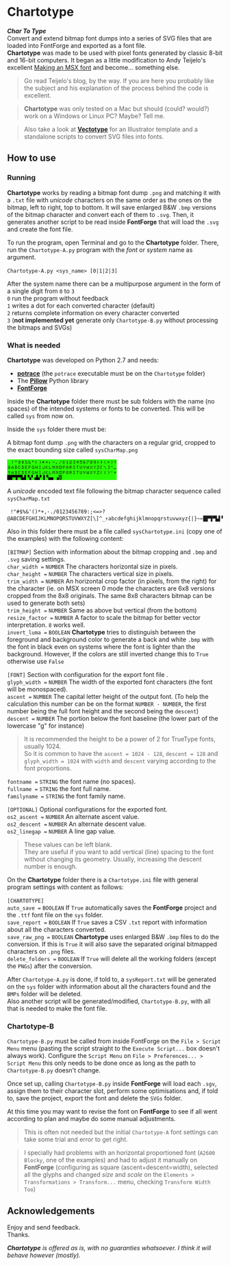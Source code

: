 # Chartotype  

***Char To Type***  
Convert and extend bitmap font dumps into a series of SVG files that are loaded into FontForge and exported as a font file.  
**Chartotype** was made to be used with pixel fonts generated by classic 8-bit and 16-bit computers. It began as a little modification to Andy Teijelo's excellent [Making an MSX font](http://www.ateijelo.com/blog/2016/09/13/making-an-msx-font) and become... something else.  

> Go read Teijelo's blog, by the way. If you are here you probably like the subject and his explanation of the process behind the code is excellent.  

> **Chartotype** was only tested on a Mac but should (could? would?) work on a Windows or Linux PC? Maybe? Tell me.  

> Also take a look at [**Vectotype**](https://github.com/farique1/Chartotype/tree/master/Vectotype) for an Illustrator template and a standalone scripts to convert SVG files into fonts.  

## How to use  

### Running  

**Chartotype** works by reading a bitmap font dump `.png` and matching it with a `.txt` file with *unicode* characters on the same order as the ones on the bitmap, left to right, top to bottom. It will save enlarged B&W `.bmp` versions of the bitmap character and convert each of them to `.svg`. Then, it generates another script to be read inside **FontForge** that will load the `.svg` and create the font file.  

To run the program, open Terminal and go to the **Chartotype** folder. There, run the `Chartotype-A.py` program with the *font* or *system* name as argument.  

`Chartotype-A.py <sys_name> [0|1|2|3]`  

After the system name there can be a multipurpose argument in the form of a single digit from `0` to `3`  
`0` run the program without feedback  
`1` writes a dot for each converted character (default)  
`2` returns complete information on every character converted  
`3` (**not implemented yet** generate only  `Chartotype-B.py` without processing the bitmaps and SVGs)  

### What is needed  

**Chartotype** was developed on Python 2.7 and needs:  
- [**potrace**](http://potrace.sourceforge.net) (the `potrace` executable must be on the `Chartotype` folder)
- The [**Pillow**](https://pillow.readthedocs.io/en/stable/#) Python library  
- [**FontForge**](https://fontforge.github.io/en-US/)  

Inside the **Chartotype** folder there must be sub folders with the name (no spaces) of the intended systems or fonts to be converted. This will be called `sys` from now on.  

Inside the `sys` folder there must be:  

A bitmap font dump `.png` with the characters on a regular grid, cropped to the exact bounding size called `sysCharMap.png`  

![CoCo character map](https://github.com/farique1/Chartotype/blob/master/CoCo/CoCoCharMap.png?raw=true)  

A *unicode* encoded text file following the bitmap character sequence called `sysCharMap.txt`  
```
 !"#$%&'()*+,-./0123456789:;<=>?@ABCDEFGHIJKLMNOPQRSTUVWXYZ[\]^_↑abcdefghijklmnopqrstuvwxyz{|}~←█▛▜▀▙▌▚▘▟▞▐▝▄▖▗▒
 ```

Also in this folder there must be a file called `sysChartotype.ini` (copy one of the examples) with the following content:  

`[BITMAP]` Section with information about the bitmap cropping and `.bmp` and `.svg` saving settings.  
`char_width =` `NUMBER` The characters horizontal size in pixels.  
`char_height =` `NUMBER` The characters vertical size in pixels.  
`trim_width =` `NUMBER` An horizontal crop factor (in pixels, from the right) for the character (ie. on MSX screen 0 mode the characters are 6x8 versions cropped from the 8x8 originals. The same 8x8 characters bitmap can be used to generate both sets)  
`trim_height =` `NUMBER` Same as above but vertical (from the bottom)  
`resize_factor =` `NUMBER` A factor to scale the bitmap for better vector interpretation. `8` works well.  
`invert_luma =` `BOOLEAN` **Chartotype** tries to distinguish between the foreground and background color to generate a back and white `.bmp` with the font in black even on systems where the font is lighter than the background. However, If the colors are still inverted change this to `True` otherwise use `False`  

`[FONT]` Section with configuration for the export font file .  
`glyph_width =` `NUMBER` The width of the exported font characters (the font will be monospaced).  
`ascent =` `NUMBER` The capital letter height of the output font. (To help the calculation this number can be on the format `NUMBER - NUMBER`, the first number being the full font height and the second being the `descent`)  
`descent =` `NUMBER` The portion below the font baseline (the lower part of the lowercase "g" for instance)  

> It is recommended the height to be a power of 2 for TrueType fonts, usually 1024.  
> So it is common to have the `ascent = 1024 - 128`,  `descent = 128` and `glyph_width = 1024` with `width` and `descent` varying according to the font proportions.  

`fontname =` `STRING` the font name (no spaces).  
`fullname =`  `STRING` the font full name.  
`familyname =`  `STRING` the font family name.  

`[OPTIONAL]` Optional configurations for the exported font.  
`os2_ascent =` `NUMBER` An alternate ascent value.  
`os2_descent =` `NUMBER` An alternate descent value.  
`os2_linegap =` `NUMBER` A line gap value.  

> These values can be left blank.  
> They are useful if you want to add vertical (line) spacing to the font without changing its geometry. Usually, increasing the descent number is enough.  

On the **Chartotype** folder there is a `Chartotype.ini` file with general program settings with content as follows:  

`[CHARTOTYPE]`  
`auto_save =` `BOOLEAN` If `True` automatically saves the **FontForge** project and the `.ttf` font file on the `sys` folder.  
`save_report =` `BOOLEAN` If `True` saves a CSV `.txt` report with information about all the characters converted.  
`save_raw_png =` `BOOLEAN` **Chartotype** uses enlarged B&W `.bmp` files to do the conversion. If this is `True` it will also save the separated original bitmapped characters on `.png` files.  
`delete_folders =` `BOOLEAN` If `True` will delete all the working folders (except the `PNGs`) after the conversion.  

After `Chartotype-A.py` is done, if told to, a `sysReport.txt` will be generated on the `sys` folder with information about all the characters found and the `BMPs` folder will be deleted.  
Also another script will be generated/modified, `Chartotype-B.py`, with all that is needed to make the font file.  

### Chartotype-B  

`Chartotype-B.py` must be called from inside FontForge on the `File > Script Menu` menu (pasting the script straight to the `Execute Script...` box doesn't always work). Configure the `Script Menu` on `File > Preferences... > Script Menu` this only needs to be done once as long as the path to `Chartotype-B.py` doesn't change.  

Once set up, calling `Chartotype-B.py` inside **FontForge** will load each `.sgv`, assign them to their character slot, perform some optimisations and, if told to, save the project, export the font and delete the `SVGs` folder.  

At this time you may want to revise the font on **FontForge** to see if all went according to plan and maybe do some manual adjustments.  

>This is often not needed but the initial `Chartotype-A` font settings can take some trial and error to get right.  

> I specially had problems with an horizontal proportioned font (`A2600 Blocky`, one of the examples) and had to adjust it manually on **FontForge** (configuring as square (ascent+descent=width), selected all the glyphs and changed *size* and *scale* on the `Elements > Transformations > Transform...` menu, checking `Transform Width Too`)  


## Acknowledgements  

Enjoy and send feedback.  
Thanks.  

***Chartotype** is offered as is, with no guaranties whatsoever. I think it will behave however (mostly).*  

